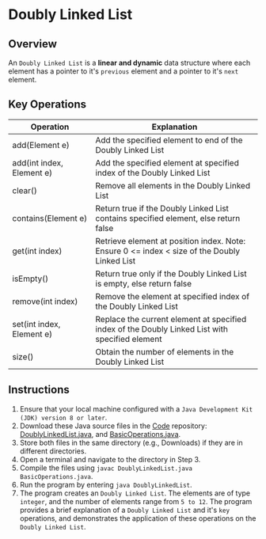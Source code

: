 # Doubly Linked List

## Overview
An `Doubly Linked List` is a **linear and dynamic** data structure where each element has a pointer to it's `previous` element and a pointer to it's `next` element. 

## Key Operations
| Operation                 | Explanation                                                                                     |
|---------------------------|-------------------------------------------------------------------------------------------------|
| add(Element e)            | Add the specified element to end of the Doubly Linked List                                      |
| add(int index, Element e) | Add the specified element at specified index of the Doubly Linked List                          |
| clear()                   | Remove all elements in the Doubly Linked List                                                   |
| contains(Element e)       | Return true if the Doubly Linked List contains specified element, else return false             |
| get(int index)            | Retrieve element at position index. Note: Ensure 0 <= index < size of the Doubly Linked List    |
| isEmpty()                 | Return true only if the Doubly Linked List is empty, else return false                          |
| remove(int index)         | Remove the element at specified index of the Doubly Linked List                                 |
| set(int index, Element e) | Replace the current element at specified index of the Doubly Linked List with specified element |
| size()                    | Obtain the number of elements in the Doubly Linked List                                         |

## Instructions
1. Ensure that your local machine configured with a `Java Development Kit (JDK) version 8 or later`.
2. Download these Java source files in the [Code](https://github.com/shumarb/code/tree/main) repository: [DoublyLinkedList.java](https://github.com/shumarb/code/tree/main/data-structures/DoublyLinkedList.java), and [BasicOperations.java](https://github.com/shumarb/code/tree/main/BasicOperations.java).
3. Store both files in the same directory (e.g., Downloads) if they are in different directories.
4. Open a terminal and navigate to the directory in Step 3.
5. Compile the files using `javac DoublyLinkedList.java BasicOperations.java`.
6. Run the program by entering `java DoublyLinkedList`.
7. The program creates an `Doubly Linked List`. The elements are of type `integer`, and the number of elements range from `5 to 12`. The program provides a brief explanation of a `Doubly Linked List` and it's `key` operations, and demonstrates the application of these operations on the `Doubly Linked List`.
